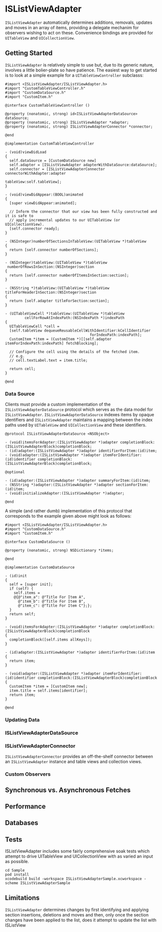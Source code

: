 ISListViewAdapter
=================

`ISListViewAdapter` automatically determines additions, removals, updates and moves in an array of items, providing a delegate mechanim for observers wishing to act on these. Convenience bindings are provided for `UITableView` and `UICollectionView`.


Getting Started
---------------

`ISListViewAdapter` is relatively simple to use but, due to its generic nature, involves a little bolier-plate so have patience.  The easiest way to get started is to look at a simple example for a `UITableViewController` subclasss:

```objc
#import <ISListViewAdapter/ISListViewAdapter.h>
#import "CustomTableViewController.h"
#import "CustomDataSource.h"
#import "CustomItem.h"

@interface CustomTableViewController ()

@property (nonatomic, strong) id<ISListViewAdapterDataSource> dataSource;
@property (nonatomic, strong) ISListViewAdapter *adapter;
@property (nonatomic, strong) ISListViewAdapterConnector *connector;

@end

@implementation CustomTableViewController

- (void)viewDidLoad
{
  self.dataSource = [CustomDataSource new]
  self.adapter = [ISListViewAdapter adapterWithDataSource:dataSource];
  self.connector = [ISListViewAdapterConnector connectorWithAdapter:adapter
                                                          tableView:self.tableView];
}

- (void)viewDidAppear:(BOOL)animated
{
  [super viewDidAppear:animated];

  // Inform the connector that our view has been fully constructed and it is safe to
  // apply incremental updates to our UITableView (or UICollectionView).
  [self.connector ready];
}

- (NSInteger)numberOfSectionsInTableView:(UITableView *)tableView
{
  return [self.connector numberOfSections];
}

- (NSInteger)tableView:(UITableView *)tableView
 numberOfRowsInSection:(NSInteger)section
{
  return [self.connector numberOfItemsInSection:section];
}

- (NSString *)tableView:(UITableView *)tableView
titleForHeaderInSection:(NSInteger)section
{
  return [self.adapter titleForSection:section];
}

- (UITableViewCell *)tableView:(UITableView *)tableView
         cellForRowAtIndexPath:(NSIndexPath *)indexPath
{
  UITableViewCell *cell =
  [self.tableView dequeueReusableCellWithIdentifier:kCellIdentifier
                                       forIndexPath:indexPath];
  CustomItem *item = (CustomItem *)[[self.adapter itemForIndexPath:indexPath] fetchBlocking];

  // Configure the cell using the details of the fetched item.
  // e.g.
  // cell.textLabel.text = item.title;
  
  return cell;
}

@end

```

### Data Source

Clients must provide a custom implementation of the `ISListViewAdapterDataSource` protocol which serves as the data model for `ISListViewAdapter`. `ISListViewAdapterDataSource` indexes items by opaque identifiers and `ISListViewAdapter` maintains a mapping between the index paths used by `UITableView` and `UICollectionView` and these identifiers.

```objc
@protocol ISListViewAdapterDataSource <NSObject>

- (void)itemsForAdapter:(ISListViewAdapter *)adapter completionBlock:(ISListViewAdapterBlock)completionBlock;
- (id)adapter:(ISListViewAdapter *)adapter identifierForItem:(id)item;
- (void)adapter:(ISListViewAdapter *)adapter itemForIdentifier:(id)identifier completionBlock:(ISListViewAdapterBlock)completionBlock;

@optional

- (id)adapter:(ISListViewAdapter *)adapter summaryForItem:(id)item;
- (NSString *)adapter:(ISListViewAdapter *)adapter sectionForItem:(id)item;
- (void)initializeAdapter:(ISListViewAdapter *)adapter;

@end
```

A simple (and rather dumb) implementation of this protocol that corresponds to the example given above might look as follows:

```objc
#import <ISListViewAdapter/ISListViewAdapter.h>
#import "CustomDataSource.h"
#import "CustomItem.h"

@interface CustomDataSource ()

@property (nonatomic, strong) NSDictionary *items;

@end

@implementation CustomDataSource

- (id)init
{
  self = [super init];
  if (self) {
    self.items =
    @{@"item_a": @"Title For Item A",
      @"item_b": @"Title For Item B",
      @"item_c": @"Title For Item C"};};
  }
  return self;
}

- (void)itemsForAdapter:(ISListViewAdapter *)adapter completionBlock:(ISListViewAdapterBlock)completionBlock
{
  completionBlock([self.items allKeys]);
}

- (id)adapter:(ISListViewAdapter *)adapter identifierForItem:(id)item
{
  return item;
}

- (void)adapter:(ISListViewAdapter *)adapter itemForIdentifier:(id)identifier completionBlock:(ISListViewAdapterBlock)completionBlock
{
  CustomItem *item = [CustomItem new];
  item.title = self.items[identifier];
  return item;
}

@end
```

### Updating Data

### ISListViewAdapterDataSource

### ISListViewAdapterConnector

`ISListViewAdapterConnector` provides an off-the-shelf connector between an `ISListViewAdapter` instance and table views and collection views.

### Custom Observers

Synchronous vs. Asynchronous Fetches
------------------------------------

Performance
-----------

Databases
---------

Tests
-----

ISListViewAdapter includes some fairly comprehensive soak tests which attempt to drive UITableView and UICollectionView with as varied an input as possible.

```objc
cd Sample
pod install
xcodebuild build -workspace ISListViewAdapterSample.xcworkspace -scheme ISListViewAdapterSample
```

Limitations
-----------

`ISListViewAdapter` determines changes by first identifying and applying section insertions, deletions and moves and then, only once the section changes have been applied to the list, does it attempt to update the list with ISListView

